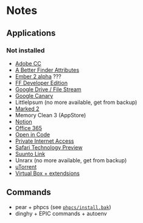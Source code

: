 # Notes

## Applications

### Not installed

- [Adobe CC](https://creative.adobe.com/fr/products/download/creative-cloud)
- [A Better Finder Attributes](http://www.publicspace.net/ABetterFinderAttributes/)
- [Ember 2 alpha](https://en.freedownloadmanager.org/Mac-OS/Ember-2-Alpha-FREE.html) ???
- [FF Developer Edition](https://www.mozilla.org/fr/firefox/developer/)
- [Google Drive / File Stream](https://www.google.com/intl/fr_ALL/drive/download/)
- [Google Canary](https://www.google.fr/chrome/browser/canary.html)
- LittleIpsum (no more available, get from backup)
- [Marked 2](http://marked2app.com/)
- Memory Clean 3 (AppStore)
- [Notion](https://www.notion.so/desktop)
- [Office 365](https://www.office.com/)
- [Open in Code](https://github.com/sozercan/OpenInCode)
- [Private Internet Access](https://fra.privateinternetaccess.com/pages/download)
- [Safari Technology Preview](https://developer.apple.com/safari/technology-preview/)
- [Suunto Link](http://www.suunto.com/Support/software-support/suuntolink/)
- Unrarx (no more available, get from backup)
- [uTorrent](http://www.utorrent.com/intl/fr/)
- [Virtual Box + extendsions](https://www.virtualbox.org/wiki/Downloads)

## Commands

- pear + phpcs (see [`phpcs/install.bak`](phpcs/install.bak))
- dinghy + EPIC commands + autoenv
